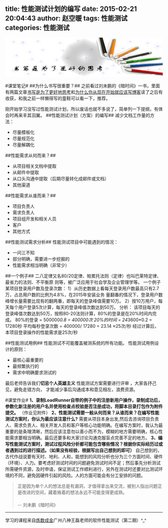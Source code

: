 title: 性能测试计划的编写
date: 2015-02-21 20:04:43
author: 赵空暖
tags: 性能测试
categories: 性能测试
---

![write](/image/write.jpg)

#课堂笔记# 
##为什么书写很重要？##
之前看过刘未鹏的《暗时间》一书，里面有两篇文章[书写是为了更好地思考](http://mindhacks.cn/2009/02/09/writing-is-better-thinking/)和[为什么你从现在开始就应该写博客](http://mindhacks.cn/2009/02/15/why-you-should-start-blogging-now/)读了之后有收获，和我之前一样懒得写的童鞋可以看一下，推荐。

刚开始学习没写过性能测试计划，所以废话也就不多说了，简单列一下提纲，有体会时再来丰其羽翼。
##性能测试计划（方案）的编写##
减少文档工作量的方法：
* 尽量模板化
* 尽量规范化
* 尽量解耦化

##性能需求从何而来？##
* 从项目相关文档中提取
* 从邮件中提取
* 从口头沟通中提取（后期尽量转化成邮件或文档）
* 其他渠道

##性能需求从谁而来？##
* 项目负责人
* 需求负责人
* 项目组开发和相关人员
* 客户
* 其他方式

##性能测试需求分析##
性能测试项目中可能遇到的情况：
* 一问三不知
* 部分明确，需要进一步挖掘的
* 性能需求相当明确（非常少）

##一个例子##
二八定律又名80/20定律、帕累托法则（定律）也叫巴莱特定律、最省力的法则、不平衡原
则等，被广泛应用于社会学及企业管理学等。
一个例子
某项目登录用户数及登录次数：
1）从历史数据上看每天登录用户数最高只有2.7万，占总用户数的比例为4.8%，在2015年安装业务
量翻番的情况下，登录用户数峰增长量需要比现有的翻两番，即每天的登录峰值需要10万。
2）按10万用户，每天每个用户登录5次计算，每天的登录峰值次数达到50万。
分析：
该项目每天的登录峰值次数达到50万，按照80-20法则计算，80%的登录是在20%时间内完成。
80%的登录 = 500000*0.8 = 400000次
20%的时间 = 24*3600*0.2 = 17280秒
平均每秒登录次数 = 400000/ 17280 = 23.14 ≈25次/秒
经过计算后，本项目登录操作的性能需求是25次/秒

##性能测试用例##
性能测试不可能覆盖被测系统的所有功能。
性能测试用例设计的原则：
* 最核心最重要的
* 最频繁执行的
* 需求中明确要求测试的

最后老师告诉我们<b>切忌个人英雄主义</b>
性能测试方案需要进行评审 ，大家各抒己见，避免走错方向，
才能减少事后沟通成本和意见相左，浪费资源。

#课堂作业#
<b>1、录制LoadRunner自带的例子中的注册新用户操作，录制成功后，参数化新注册的用户名并使用检查点校验是否注册成功，将脚本目录打包作为附件提交。</b>
（作业见附件）
<b>2、性能测试需要一般从何而来？从谁而来？在编写性能测试方案时，你认为最应该注意什么?</b>
需要从项目本身出发,然后去咨询项目负责人、需求负责人、相关开发人员和客户等核心功能明确。在编写方案时，我认为最重要的是条理清晰，然后应该注意勿以善小而不为，模糊的地方需要明确，核心性能需求要相当明确。最后还要多和大家讨论沟通克服盲点完善不足的地方。
<b>3、编写性能测试方案时，测试过程风险分析都可能包含哪些情况？根据你实际经历过或者遇到过的进行描述。（如果没有经验，根据写出自己想到的即可）</b>
自己想到的，古代作战说要有天时、地利、人和，能想到的风险分析也分为三个方面时间、硬件（环境）、人力。要考虑好测试时间的问题避免测试时间不足；然后事先分析测试所需硬件资源，及时申请，保证测试工作顺利进行，另外在测试时还要对比测试环境的不同，避免因硬件引起的风险。人的方面可能会有分工安排的问题。


> 正是因为单个人的想法总是有漏洞，才值得拿出来交流，被别人指出问题正是改进的空间，藏着掖着的想法永远不可能变得更成熟。
　　　　　　　　　　　　　　　　　　　　　　　　　　　　　　　　　-- 刘未鹏《暗时间》




---------------

学习的课程来自[炼数成金](http://www.dataguru.cn/)广州八神王磊老师的软件性能测试（第二期）^_^